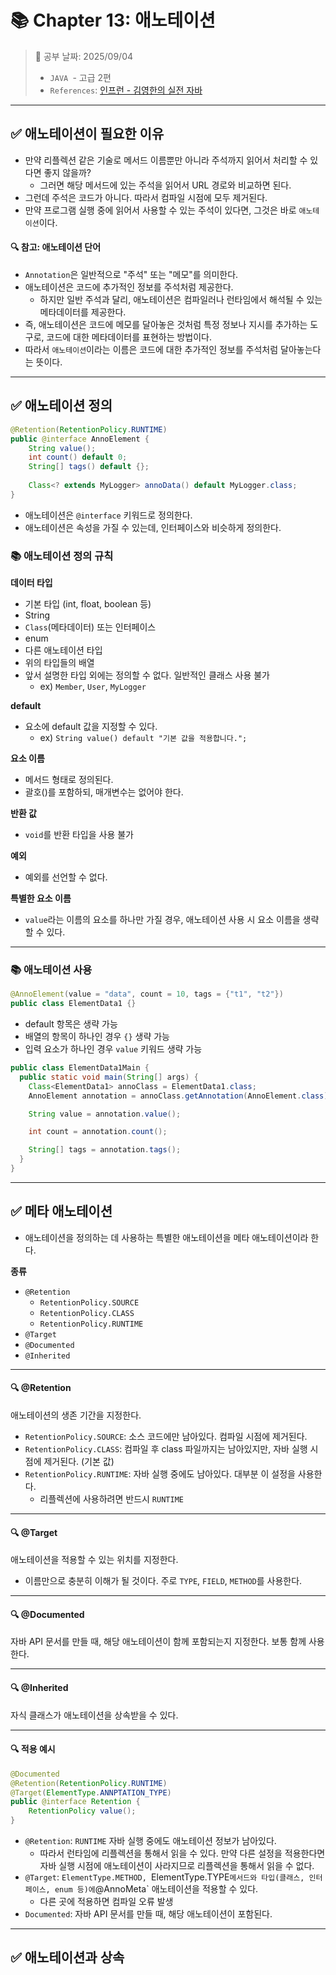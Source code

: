 # 📚 Chapter 13: 애노테이션

> 📌 공부 날짜: 2025/09/04
> - `JAVA `- 고급 2편
> - `References`: [인프런 - 김영한의 실전 자바](https://www.inflearn.com/course/%EA%B9%80%EC%98%81%ED%95%9C%EC%9D%98-%EC%8B%A4%EC%A0%84-%EC%9E%90%EB%B0%94-%EA%B3%A0%EA%B8%89-2)

---

## ✅ 애노테이션이 필요한 이유
- 만약 리플렉션 같은 기술로 메서드 이름뿐만 아니라 주석까지 읽어서 처리할 수 있다면 좋지 않을까?
  - 그러면 해당 메서드에 있는 주석을 읽어서 URL 경로와 비교하면 된다.
- 그런데 주석은 코드가 아니다. 따라서 컴파일 시점에 모두 제거된다.
- 만약 프로그램 실행 중에 읽어서 사용할 수 있는 주석이 있다면, 그것은 바로 `애노테이션`이다.

#### 🔍 참고: 애노테이션 단어
- `Annotation`은 일반적으로 "주석" 또는 "메모"를 의미한다.
- 애노테이션은 코드에 추가적인 정보를 주석처럼 제공한다.
  - 하지만 일반 주석과 달리, 애노테이션은 컴파일러나 런타임에서 해석될 수 있는 메타데이터를 제공한다.
- 즉, 애노테이션은 코드에 메모를 달아놓은 것처럼 특정 정보나 지시를 추가하는 도구로, 코드에 대한 메타데이터를 표현하는 방법이다.
- 따라서 `애노테이션`이라는 이름은 코드에 대한 추가적인 정보를 주석처럼 달아놓는다는 뜻이다.

---

## ✅ 애노테이션 정의
```java
@Retention(RetentionPolicy.RUNTIME)
public @interface AnnoElement {
    String value();
    int count() default 0;
    String[] tags() default {};
    
    Class<? extends MyLogger> annoData() default MyLogger.class; 
}
```
- 애노테이션은 `@interface` 키워드로 정의한다.
- 애노테이션은 속성을 가질 수 있는데, 인터페이스와 비슷하게 정의한다.

### 📚 애노테이션 정의 규칙
**데이터 타입**
- 기본 타입 (int, float, boolean 등)
- String
- `Class`(메타데이터) 또는 인터페이스
- enum
- 다른 애노테이션 타입
- 위의 타입들의 배열
- 앞서 설명한 타입 외에는 정의할 수 없다. 일반적인 클래스 사용 불가
  - ex) `Member`, `User`, `MyLogger`

**default**
- 요소에 default 값을 지정할 수 있다.
  - ex) `String value() default "기본 값을 적용합니다.";`

**요소 이름**
- 메서드 형태로 정의된다.
- 괄호()를 포함하되, 매개변수는 없어야 한다.

**반환 값**
- `void`를 반환 타입을 사용 불가

**예외**
- 예외를 선언할 수 없다.

**특별한 요소 이름**
- `value`라는 이름의 요소를 하나만 가질 경우, 애노테이션 사용 시 요소 이름을 생략할 수 있다.

---

### 📚 애노테이션 사용
```java
@AnnoElement(value = "data", count = 10, tags = {"t1", "t2"})
public class ElementData1 {}
```
- default 항목은 생략 가능
- 배열의 항목이 하나인 경우 `{}` 생략 가능
- 입력 요소가 하나인 경우 `value` 키워드 생략 가능

```java
public class ElementData1Main {
  public static void main(String[] args) {
    Class<ElementData1> annoClass = ElementData1.class;
    AnnoElement annotation = annoClass.getAnnotation(AnnoElement.class);

    String value = annotation.value();

    int count = annotation.count();

    String[] tags = annotation.tags();
  }
}
```

---

## ✅ 메타 애노테이션
- 애노테이션을 정의하는 데 사용하는 특별한 애노테이션을 메타 애노테이션이라 한다.

**종류**
- `@Retention`
  - `RetentionPolicy.SOURCE`
  - `RetentionPolicy.CLASS`
  - `RetentionPolicy.RUNTIME`
- `@Target`
- `@Documented`
- `@Inherited`

---
#### 🔍 @Retention
애노테이션의 생존 기간을 지정한다.

- `RetentionPolicy.SOURCE`: 소스 코드에만 남아있다. 컴파일 시점에 제거된다.
- `RetentionPolicy.CLASS`: 컴파일 후 class 파일까지는 남아있지만, 자바 실행 시점에 제거된다. (기본 값)
- `RetentionPolicy.RUNTIME`: 자바 실행 중에도 남아있다. 대부분 이 설정을 사용한다.
  - 리플렉션에 사용하려면 반드시 `RUNTIME`

---
#### 🔍 @Target
애노테이션을 적용할 수 있는 위치를 지정한다.

- 이름만으로 충분히 이해가 될 것이다. 주로 `TYPE`, `FIELD`, `METHOD`를 사용한다.

---
#### 🔍 @Documented
자바 API 문서를 만들 때, 해당 애노테이션이 함께 포함되는지 지정한다. 보통 함께 사용한다.

---
#### 🔍 @Inherited
자식 클래스가 애노테이션을 상속받을 수 있다.

---
#### 🔍 적용 예시 
```java
@Documented
@Retention(RetentionPolicy.RUNTIME)
@Target(ElementType.ANNPTATION_TYPE)
public @interface Retention {
    RetentionPolicy value();
}
```
- `@Retention`: `RUNTIME` 자바 실행 중에도 애노테이션 정보가 남아있다.
  - 따라서 런타임에 리플렉션을 통해서 읽을 수 있다. 만약 다른 설정을 적용한다면 자바 실행 시점에 애노테이션이 사라지므로 리플렉션을 통해서 읽을 수 없다.
- `@Target`: `ElementType.METHOD, `ElementType.TYPE` 메서드와 타입(클래스, 인터페이스, enum 등)에 `@AnnoMeta` 애노테이션을 적용할 수 있다.
  - 다른 곳에 적용하면 컴파일 오류 발생
- `Documented`: 자바 API 문서를 만들 때, 해당 애노테이션이 포함된다.

---

## ✅ 애노테이션과 상속